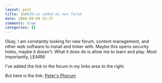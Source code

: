```yaml
---
layout: post
title: I&#039;ve added my own forum
date: 2004-09-09 15:37
comments: true
categories: []
---
```

Okay, I am constantly looking for new forum, content management, and other web software to install and tinker with. Maybe this opens security holes, maybe it doesn't. What it does do is allow me to learn and play. Most importantly, LEARN!

I've added the link to the forum in my links area to the right.

But here is the link:
<a href="http://peterfilias.com/smf">Peter's Phorum</a>
